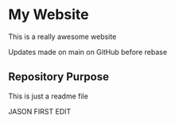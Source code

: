 # My Website

This is a really awesome website

Updates made on main on GitHub before rebase


## Repository Purpose

This is just a readme file


JASON FIRST EDIT





